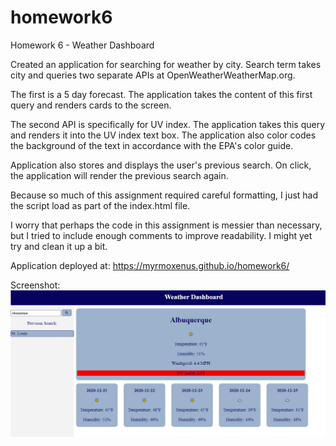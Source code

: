 
# homework6
Homework 6 - Weather Dashboard

Created an application for searching for weather by city. Search term takes city and queries two separate APIs at OpenWeatherWeatherMap.org. 

The first is a 5 day forecast. The application takes the content of this first query and renders cards to the screen.

The second API is specifically for UV index. The application takes this query and renders it into the UV index text box. The application also color codes the background of the text in accordance with the EPA's color guide.

Application also stores and displays the user's previous search. On click, the application will render the previous search again.

Because so much of this assignment required careful formatting, I just had the script load as part of the index.html file.

I worry that perhaps the code in this assignment is messier than necessary, but I tried to include enough comments to improve readability. I might yet try and clean it up a bit.

Application deployed at: https://myrmoxenus.github.io/homework6/

Screenshot: 
![Screenshot of Weather Dashboard](Images/screenshot.png)
